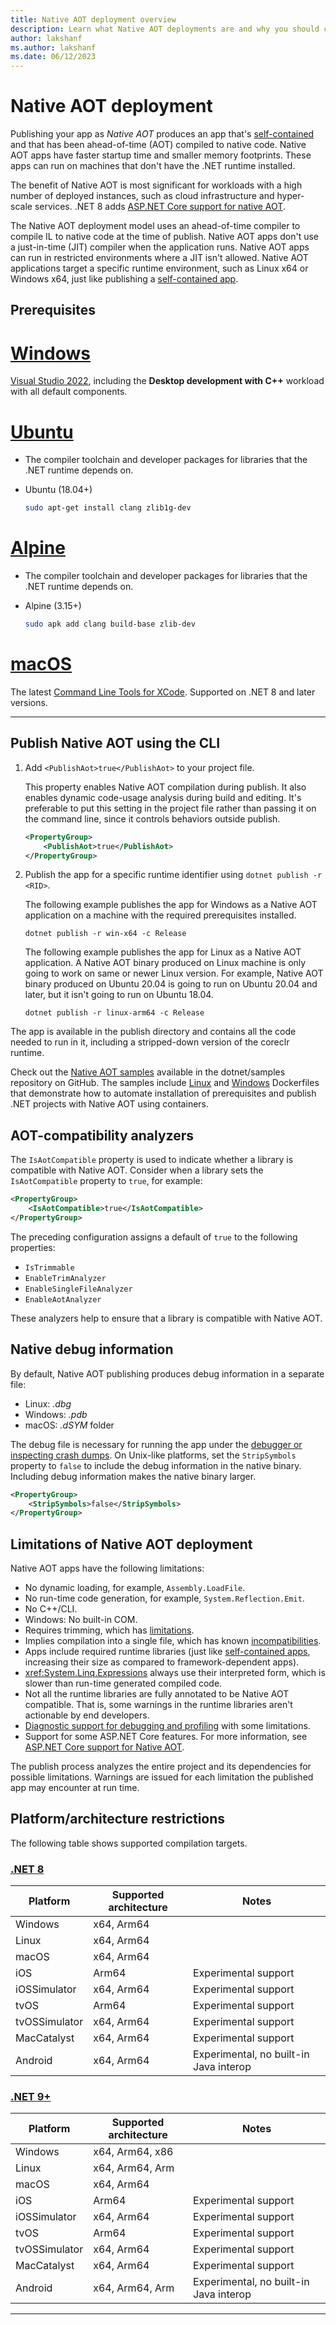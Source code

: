 ```yaml
---
title: Native AOT deployment overview
description: Learn what Native AOT deployments are and why you should consider using it as part of the publishing your app with .NET 7 and later.
author: lakshanf
ms.author: lakshanf
ms.date: 06/12/2023
---
```


# Native AOT deployment

Publishing your app as *Native AOT* produces an app that's [self-contained](../index.md#publish-self-contained) and that has been ahead-of-time (AOT) compiled to native code. Native AOT apps have faster startup time and smaller memory footprints. These apps can run on machines that don't have the .NET runtime installed.

The benefit of Native AOT is most significant for workloads with a high number of deployed instances, such as cloud infrastructure and hyper-scale services. .NET 8 adds [ASP.NET Core support for native AOT](/aspnet/core/fundamentals/native-aot).

The Native AOT deployment model uses an ahead-of-time compiler to compile IL to native code at the time of publish. Native AOT apps don't use a just-in-time (JIT) compiler when the application runs. Native AOT apps can run in restricted environments where a JIT isn't allowed. Native AOT applications target a specific runtime environment, such as Linux x64 or Windows x64, just like publishing a [self-contained app](../index.md#publish-self-contained).

## Prerequisites

# [Windows](#tab/windows)

[Visual Studio 2022](https://visualstudio.microsoft.com/vs/), including the **Desktop development with C++** workload with all default components.

# [Ubuntu](#tab/linux-ubuntu)

- The compiler toolchain and developer packages for libraries that the .NET runtime depends on.
- Ubuntu (18.04+)

  ```sh
  sudo apt-get install clang zlib1g-dev
  ```

# [Alpine](#tab/linux-alpine)

- The compiler toolchain and developer packages for libraries that the .NET runtime depends on.
- Alpine (3.15+)

  ```sh
  sudo apk add clang build-base zlib-dev
  ```

# [macOS](#tab/macOS)

The latest [Command Line Tools for XCode](https://developer.apple.com/download/). Supported on .NET 8 and later versions.

---

## Publish Native AOT using the CLI

1. Add `<PublishAot>true</PublishAot>` to your project file.

    This property enables Native AOT compilation during publish. It also enables dynamic code-usage analysis during build and editing. It's preferable to put this setting in the project file rather than passing it on the command line, since it controls behaviors outside publish.

    ```xml
    <PropertyGroup>
        <PublishAot>true</PublishAot>
    </PropertyGroup>
    ```

1. Publish the app for a specific runtime identifier using `dotnet publish -r <RID>`.

    The following example publishes the app for Windows as a Native AOT application on a machine with the required prerequisites installed.

    `dotnet publish -r win-x64 -c Release`

    The following example publishes the app for Linux as a Native AOT application. A Native AOT binary produced on Linux machine is only going to work on same or newer Linux version. For example, Native AOT binary produced on Ubuntu 20.04 is going to run on Ubuntu 20.04 and later, but it isn't going to run on Ubuntu 18.04.

    `dotnet publish -r linux-arm64 -c Release`

The app is available in the publish directory and contains all the code needed to run in it, including a stripped-down version of the coreclr runtime.

Check out the [Native AOT samples](https://github.com/dotnet/samples/tree/main/core/nativeaot) available in the dotnet/samples repository on GitHub. The samples include [Linux](https://github.com/dotnet/samples/blob/main/core/nativeaot/HelloWorld/Dockerfile) and [Windows](https://github.com/dotnet/samples/blob/main/core/nativeaot/HelloWorld/Dockerfile.windowsservercore-x64) Dockerfiles that demonstrate how to automate installation of prerequisites and publish .NET projects with Native AOT using containers.

## AOT-compatibility analyzers

The `IsAotCompatible` property is used to indicate whether a library is compatible with Native AOT. Consider when a library sets the `IsAotCompatible` property to `true`, for example:

```xml
<PropertyGroup>
    <IsAotCompatible>true</IsAotCompatible>
</PropertyGroup>
```

The preceding configuration assigns a default of `true` to the following properties:

- `IsTrimmable`
- `EnableTrimAnalyzer`
- `EnableSingleFileAnalyzer`
- `EnableAotAnalyzer`

These analyzers help to ensure that a library is compatible with Native AOT.

## Native debug information

By default, Native AOT publishing produces debug information in a separate file:

- Linux: *.dbg*
- Windows: *.pdb*
- macOS: *.dSYM* folder

The debug file is necessary for running the app under the [debugger or inspecting crash dumps](./diagnostics.md#importance-of-the-symbol-file). On Unix-like platforms, set the `StripSymbols` property to `false` to include the debug information in the native binary. Including debug information makes the native binary larger.

```xml
<PropertyGroup>
    <StripSymbols>false</StripSymbols>
</PropertyGroup>
```

## Limitations of Native AOT deployment

Native AOT apps have the following limitations:

- No dynamic loading, for example, `Assembly.LoadFile`.
- No run-time code generation, for example, `System.Reflection.Emit`.
- No C++/CLI.
- Windows: No built-in COM.
- Requires trimming, which has [limitations](../trimming/incompatibilities.md).
- Implies compilation into a single file, which has known [incompatibilities](../single-file/overview.md#api-incompatibility).
- Apps include required runtime libraries (just like [self-contained apps](../index.md#publish-self-contained), increasing their size as compared to framework-dependent apps).
- <xref:System.Linq.Expressions> always use their interpreted form, which is slower than run-time generated compiled code.
- Not all the runtime libraries are fully annotated to be Native AOT compatible. That is, some warnings in the runtime libraries aren't actionable by end developers.
- [Diagnostic support for debugging and profiling](./diagnostics.md) with some limitations.
- Support for some ASP.NET Core features. For more information, see [ASP.NET Core support for Native AOT](/aspnet/core/fundamentals/native-aot/).

The publish process analyzes the entire project and its dependencies for possible limitations. Warnings are issued for each limitation the published app may encounter at run time.

## Platform/architecture restrictions

The following table shows supported compilation targets.

### [.NET 8](#tab/net8)

| Platform | Supported architecture |  Notes               |
|----------|------------------------|----------------------|
| Windows  | x64, Arm64             |                      |
| Linux    | x64, Arm64             |                      |
| macOS   | x64, Arm64 |                                        |
| iOS     | Arm64 | Experimental support                   |
| iOSSimulator     | x64, Arm64 | Experimental support                   |
| tvOS     | Arm64 | Experimental support                   |
| tvOSSimulator     | x64, Arm64 | Experimental support                   |
| MacCatalyst     | x64, Arm64 | Experimental support                   |
| Android | x64, Arm64 | Experimental, no built-in Java interop |

### [.NET 9+](#tab/net9plus)

| Platform | Supported architecture |  Notes               |
|----------|------------------------|----------------------|
| Windows  | x64, Arm64, x86        |                      |
| Linux    | x64, Arm64, Arm        |                      |
| macOS   | x64, Arm64 |                                        |
| iOS     | Arm64 | Experimental support                   |
| iOSSimulator     | x64, Arm64 | Experimental support                   |
| tvOS     | Arm64 | Experimental support                   |
| tvOSSimulator     | x64, Arm64 | Experimental support                   |
| MacCatalyst     | x64, Arm64 | Experimental support                   |
| Android | x64, Arm64, Arm | Experimental, no built-in Java interop |

---
